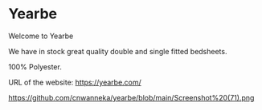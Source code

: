 # Yearbe

Welcome to Yearbe

We have in stock great quality double and single fitted bedsheets.

100% Polyester.

URL of the website: https://yearbe.com/

https://github.com/cnwanneka/yearbe/blob/main/Screenshot%20(71).png





